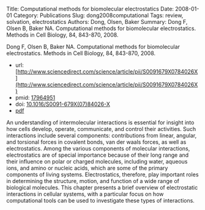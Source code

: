Title: Computational methods for biomolecular electrostatics
Date: 2008-01-01
Category: Publications
Slug: dong2008computational
Tags: review, solvation, electrostatics
Authors: Dong, Olsen, Baker
Summary: Dong F, Olsen B, Baker NA. Computational methods for biomolecular electrostatics. Methods in Cell Biology, 84, 843-870, 2008. 

Dong F, Olsen B, Baker NA. Computational methods for biomolecular electrostatics. Methods in Cell Biology, 84, 843-870, 2008. 

* url: [http://www.sciencedirect.com/science/article/pii/S0091679X0784026X](http://www.sciencedirect.com/science/article/pii/S0091679X0784026X)
* pmid: [17964951](17964951)
* doi: [10.1016/S0091-679X(07)84026-X](10.1016/S0091-679X(07)84026-X)
* [pdf](http://sobolevnrm.github.io/papers/dong2008computational.pdf)

An understanding of intermolecular interactions is essential for insight into how cells develop, operate, communicate, and control their activities. Such interactions include several components: contributions from linear, angular, and torsional forces in covalent bonds, van der waals forces, as well as electrostatics. Among the various components of molecular interactions, electrostatics are of special importance because of their long range and their influence on polar or charged molecules, including water, aqueous ions, and amino or nucleic acids, which are some of the primary components of living systems. Electrostatics, therefore, play important roles in determining the structure, motion, and function of a wide range of biological molecules. This chapter presents a brief overview of electrostatic interactions in cellular systems, with a particular focus on how computational tools can be used to investigate these types of interactions.
